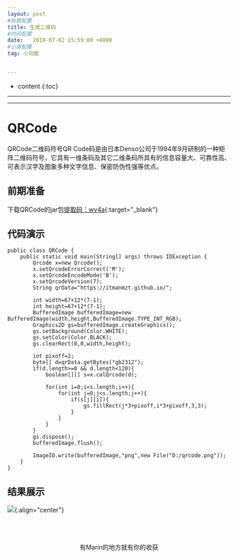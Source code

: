 ```yaml
---
layout: post
#标题配置
title: 生成二维码
#时间配置
date:   2019-07-02 15:59:00 +0800
#小类配置
tag: 小功能


---
```


* content
{:toc}
---
---

# QRCode
QRCode二维码符号QR Code码是由日本Denso公司于1994年9月研制的一种矩阵二维码符号，它具有一维条码及其它二维条码所具有的信息容量大、可靠性高、可表示汉字及图象多种文字信息、保密防伪性强等优点。

## 前期准备
下载QRCode的jar包[提取码：wv4a](https://pan.baidu.com/s/1Y0CAp2y_lNF9Yp75WWLCOw){:target="_blank"}<br>

## 代码演示
```
public class QRCode {
    public static void main(String[] args) throws IOException {
        Qrcode x=new Qrcode();
        x.setQrcodeErrorCorrect('M');
        x.setQrcodeEncodeMode('B');
        x.setQrcodeVersion(7);
        String qrData="https://itmanmzt.github.io/";

        int width=67+12*(7-1);
        int height=67+12*(7-1);
        BufferedImage bufferedImage=new BufferedImage(width,height,BufferedImage.TYPE_INT_RGB);
        Graphics2D gs=bufferedImage.createGraphics();
        gs.setBackground(Color.WHITE);
        gs.setColor(Color.BLACK);
        gs.clearRect(0,0,width,height);

        int pixoff=2;
        byte[] d=qrData.getBytes("gb2312");
        if(d.length>=0 && d.length<120){
            boolean[][] s=x.calQrcode(d);

            for(int i=0;i<s.length;i++){
                for(int j=0;j<s.length;j++){
                    if(s[j][i]){
                        gs.fillRect(j*3+pixoff,i*3+pixoff,3,3);
                    }
                }
            }
        }
        gs.dispose();
        bufferedImage.flush();

        ImageIO.write(bufferedImage,"png",new File("D:/qrcode.png"));
    }
}
```

## 结果展示
![](https://itmanmzt.github.io/styles/images/erweima/qrcode.png){:align="center"}<br><br>
  <br>

<br>

<center>有Marin的地方就有你的收获</center>